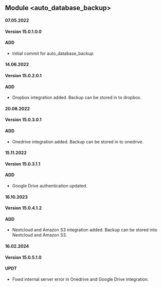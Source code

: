 ## Module <auto_database_backup>

#### 07.05.2022
#### Version 15.0.1.0.0
#### ADD
- Initial commit for auto_database_backup

#### 14.06.2022
#### Version 15.0.2.0.1
#### ADD
- Dropbox integration added. Backup can be stored in to dropbox.

#### 20.08.2022
#### Version 15.0.3.0.1
#### ADD
- Onedrive integration added. Backup can be stored in to onedrive.

#### 15.11.2022
#### Version 15.0.3.1.1
#### ADD
- Google Drive authentication updated.

#### 16.10.2023
#### Version 15.0.4.1.2
#### ADD
- Nextcloud and Amazon S3 integration added. Backup can be stored into Nextcloud and Amazon S3.

#### 16.02.2024
#### Version 15.0.5.1.0
#### UPDT
- Fixed internal server error in Onedrive and Google Drive integration.
